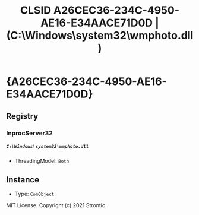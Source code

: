﻿---
title: "CLSID A26CEC36-234C-4950-AE16-E34AACE71D0D | (C:\\Windows\\system32\\wmphoto.dll)"
excerpt: What is COM-Object CLSID A26CEC36-234C-4950-AE16-E34AACE71D0D?
---

# {A26CEC36-234C-4950-AE16-E34AACE71D0D}


## Registry


### InprocServer32

##### `C:\Windows\system32\wmphoto.dll`
* ThreadingModel: `Both`

## Instance

* Type: `ComObject`

MIT License. Copyright (c) 2021 Strontic.


